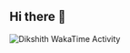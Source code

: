## Hi there 👋

<!--START_SECTION:waka-->
<img
  src="https://github.com/dikshithvishnu/dikshithvishnu/blob/main/images/stat.svg"
  alt="Dikshith WakaTime Activity"
/>

<!--END_SECTION:waka-->
